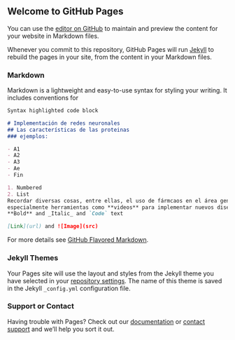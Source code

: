 ## Welcome to GitHub Pages

You can use the [editor on GitHub](https://github.com/polajbgd/ejemplopage/edit/gh-pages/index.md) to maintain and preview the content for your website in Markdown files.

Whenever you commit to this repository, GitHub Pages will run [Jekyll](https://jekyllrb.com/) to rebuild the pages in your site, from the content in your Markdown files.

### Markdown

Markdown is a lightweight and easy-to-use syntax for styling your writing. It includes conventions for

```markdown
Syntax highlighted code block

# Implementación de redes neuronales
## Las características de las proteinas
### ejemplos:

- A1
- A2
- A3
- Ae
- Fin

1. Numbered
2. List
Recordar diversas cosas, entre ellas, el uso de fármcaos en el área general
especialmente herramientas como **videos** para implementar nuevos diseños
**Bold** and _Italic_ and `Code` text

[Link](url) and ![Image](src)
```

For more details see [GitHub Flavored Markdown](https://guides.github.com/features/mastering-markdown/).

### Jekyll Themes

Your Pages site will use the layout and styles from the Jekyll theme you have selected in your [repository settings](https://github.com/polajbgd/ejemplopage/settings/pages). The name of this theme is saved in the Jekyll `_config.yml` configuration file.

### Support or Contact

Having trouble with Pages? Check out our [documentation](https://docs.github.com/categories/github-pages-basics/) or [contact support](https://support.github.com/contact) and we’ll help you sort it out.
